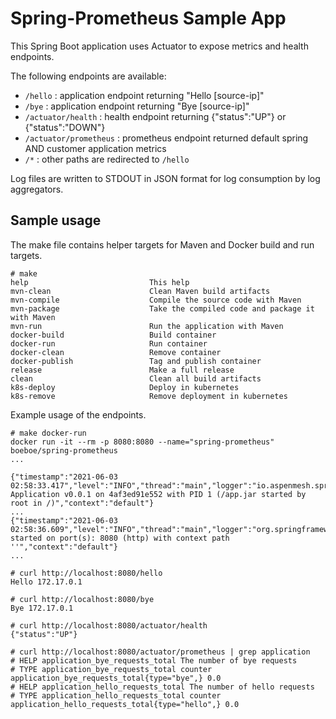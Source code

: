 # Spring-Prometheus Sample App

This Spring Boot application uses Actuator to expose metrics and health endpoints.

The following endpoints are available:

 - `/hello` : application endpoint returning "Hello [source-ip]"
 - `/bye` : application endpoint returning "Bye [source-ip]"
 - `/actuator/health` : health endpoint returning {"status":"UP"} or {"status":"DOWN"}
 - `/actuator/prometheus` : prometheus endpoint returned default spring AND customer application metrics
 - `/*` : other paths are redirected to `/hello`

Log files are written to STDOUT in JSON format for log consumption by log aggregators.

## Sample usage

The make file contains helper targets for Maven and Docker build and run targets.

```console
# make
help                           This help
mvn-clean                      Clean Maven build artifacts
mvn-compile                    Compile the source code with Maven
mvn-package                    Take the compiled code and package it with Maven
mvn-run                        Run the application with Maven
docker-build                   Build container
docker-run                     Run container
docker-clean                   Remove container
docker-publish                 Tag and publish container
release                        Make a full release
clean                          Clean all build artifacts
k8s-deploy                     Deploy in kubernetes
k8s-remove                     Remove deployment in kubernetes
```

Example usage of the endpoints.


```console
# make docker-run  
docker run -it --rm -p 8080:8080 --name="spring-prometheus" boeboe/spring-prometheus
...

{"timestamp":"2021-06-03 02:58:33.417","level":"INFO","thread":"main","logger":"io.aspenmesh.spring.micrometer.prometheus.Application","message":"Starting Application v0.0.1 on 4af3ed91e552 with PID 1 (/app.jar started by root in /)","context":"default"}
...
{"timestamp":"2021-06-03 02:58:36.609","level":"INFO","thread":"main","logger":"org.springframework.boot.web.embedded.tomcat.TomcatWebServer","message":"Tomcat started on port(s): 8080 (http) with context path ''","context":"default"}
...

# curl http://localhost:8080/hello
Hello 172.17.0.1

# curl http://localhost:8080/bye
Bye 172.17.0.1

# curl http://localhost:8080/actuator/health
{"status":"UP"}

# curl http://localhost:8080/actuator/prometheus | grep application
# HELP application_bye_requests_total The number of bye requests
# TYPE application_bye_requests_total counter
application_bye_requests_total{type="bye",} 0.0
# HELP application_hello_requests_total The number of hello requests
# TYPE application_hello_requests_total counter
application_hello_requests_total{type="hello",} 0.0
```